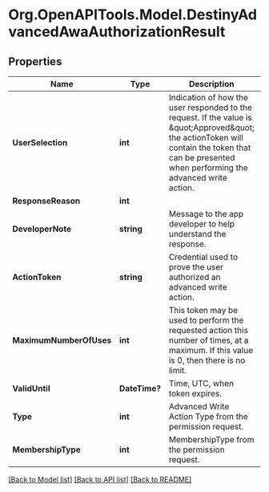 # Org.OpenAPITools.Model.DestinyAdvancedAwaAuthorizationResult

## Properties

Name | Type | Description | Notes
------------ | ------------- | ------------- | -------------
**UserSelection** | **int** | Indication of how the user responded to the request. If the value is \&quot;Approved\&quot; the actionToken will contain the token that can be presented when performing the advanced write action. | [optional] 
**ResponseReason** | **int** |  | [optional] 
**DeveloperNote** | **string** | Message to the app developer to help understand the response. | [optional] 
**ActionToken** | **string** | Credential used to prove the user authorized an advanced write action. | [optional] 
**MaximumNumberOfUses** | **int** | This token may be used to perform the requested action this number of times, at a maximum. If this value is 0, then there is no limit. | [optional] 
**ValidUntil** | **DateTime?** | Time, UTC, when token expires. | [optional] 
**Type** | **int** | Advanced Write Action Type from the permission request. | [optional] 
**MembershipType** | **int** | MembershipType from the permission request. | [optional] 

[[Back to Model list]](../README.md#documentation-for-models) [[Back to API list]](../README.md#documentation-for-api-endpoints) [[Back to README]](../README.md)

